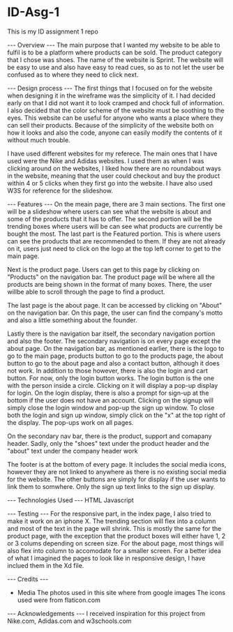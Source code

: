 # ID-Asg-1
This is my ID assignment 1 repo

--- Overview ---
The main purpose that I wanted my website to be able to fulfil is to be a platform where products can be sold. The product category that I chose was shoes. The name of the website is Sprint. The website will be easy to use and also have easy to read cues, so as to not let the user be confused as to where they need to click next.

--- Design process ---
The first things that I focused on for the website when designing it in the wireframe was the simplicity of it. I had decided early on that I did not want it to look cramped and chock full of information. I also decided that the color scheme of the website must be soothing to the eyes. This website can be useful for anyone who wants a place where they can sell their products. Because of the simplicity of the website both on how it looks and also the code, anyone can easily modify the contents of it without much trouble. 

I have used different websites for my referece. The main ones that I have used were the Nike and Adidas websites. I used them as when I was clicking around on the websites, I liked how there are no roundabout ways in the website, meaning that the user could checkout and buy the product within 4 or 5 clicks when they first go into the website. I have also used W3S for reference for the slideshow.

--- Features ---
On the meain page, there are 3 main sections. The first one will be a slideshow where users can see what the website is about and some of the products that it has to offer. The second portion will be the trending boxes where users will be can see what products are currently be bought the most. The last part is the Featured portion. This is where users can see the products that are recommended to them. If they are not already on it, users just need to click on the logo at the top left corner to get to the main page.

Next is the product page. Users can get to this page by clicking on "Products" on the navigation bar. The product page will be where all the products are being shown in the format of many boxes. There, the user willbe able to scroll through the page to find a product.

The last page is the about page. It can be accessed by clicking on "About" on the navigation bar. On this page, the user can find the company's motto and also a little something about the founder.

Lastly there is the navigation bar itself, the secondary navigation portion and also the footer. The secondary navigation is on every page except the about page. On the navigation bar, as mentioned earlier, there is the logo to go to the main page, products button to go to the products page, the about button to go to the about page and also a contact button, although it does not work. In addition to those however, there is also the login and cart button. For now, only the login button works. The login button is the one with the person inside a circle. Clicking on it will display a pop-up display for login. On the login display, there is also a prompt for sign-up at the bottom if the user does not have an account. Clicking on the signup will simply close the login window and pop-up the sign up window. To close both the login and sign up window, simply click on the "x" at the top right of the display. The pop-ups work on all pages.

On the secondary nav bar, there is the product, support and comapany header. Sadly, only the "shoes" text under the product header and the "about" text under the company header work

The footer is at the bottom of every page. It includes the social media icons, however they are not linked to anywhere as there is no existing social media for the website. The other buttons are simply for display if the user wants to link them to somwhere. Only the sign up text links to the sign up display. 

--- Technologies Used ---
HTML 
Javascript

--- Testing ---
For the responsive part, in the index page, I also tried to make it work on an iphone X. The trending section will flex into a column and most of the text in the page will shrink. This is mostly the same for the product page, with the exception that the product boxes will either have 1, 2 or 3 colums depending on screen size. For the about page, most things will also flex into column to accomodate for a smaller screen. For a better idea of what I imagined the pages to look like in responsive design, I have inclued them in the Xd file.

--- Credits ---
- Media
The photos used in this site where from google images
The icons used were from flaticon.com

--- Acknowledgements ---
I received inspiration for this project from Nike.com, Adidas.com and w3schools.com